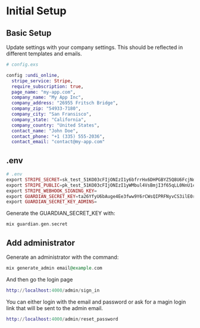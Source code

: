 # Initial Setup

## Basic Setup

Update settings with your company settings. This should be reflected in different templates
and emails.

```elixir
# config.exs

config :undi_online,
  stripe_service: Stripe,
  require_subscription: true,
  page_name: "my-app.com",
  company_name: "My App Inc",
  company_address: "26955 Fritsch Bridge",
  company_zip: "54933-7180",
  company_city: "San Fransisco",
  company_state: "California",
  company_country: "United States",
  contact_name: "John Doe",
  contact_phone: "+1 (335) 555-2036",
  contact_email: "contact@my-app.com"
```

## .env

```elixir
# .env
export STRIPE_SECRET=sk_test_51KO03cFIjONIzI1y6bfrrHx6DHPGBYZ5Q8U6FcjNdnaeanJKzGDs1IniENXHJRjrnqw37yJLPxyOfA9C3PHcn9lz00Zt432c2V
export STRIPE_PUBLIC=pk_test_51KO03cFIjONIzI1yWMbul4VsBmjI3f65qLL0NnU1c7TeZ6KsSceA1CF3iWqjJ8dYmE0NLjAPQO11LBFpXRQ0qctV00PIs3f4d6
export STRIPE_WEBHOOK_SIGNING_KEY=
export GUARDIAN_SECRET_KEY=ta26YfyU6bAuge4Ee3fww9Y6rCWsQIPRFNyvCS3ilE0rtpcuOizVbQhxzZxFbm/T
export GUARDIAN_SECRET_KEY_ADMINS=
```

Generate the GUARDIAN_SECRET_KEY with:

```elixir
mix guardian.gen.secret
```

## Add administrator

Generate an administrator with the command:

```elixir
mix generate_admin email@example.com
```

And then go the login page

```elixir
http://localhost:4000/admin/sign_in
```

You can either login with the email and password or ask for a magin login
link that will be sent to the admin email.

```elixir
http://localhost:4000/admin/reset_password
```
